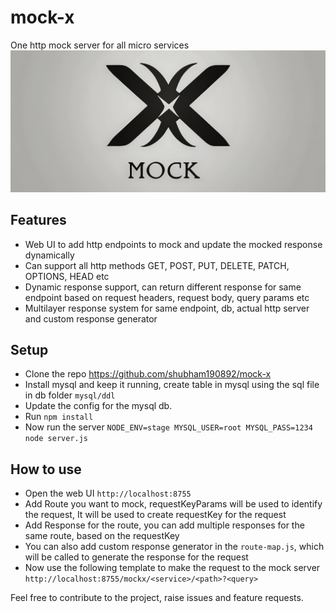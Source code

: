 # mock-x
One http mock server for all micro services
![mockx_h.png](web%2Fimage%2Fmockx_h.png)

## Features
- Web UI to add http endpoints to mock and update the mocked response dynamically
- Can support all http methods GET, POST, PUT, DELETE, PATCH, OPTIONS, HEAD etc
- Dynamic response support, can return different response for same endpoint based on request headers, request body, query params etc
- Multilayer response system for same endpoint, db, actual http server and custom response generator

## Setup
- Clone the repo https://github.com/shubham190892/mock-x
- Install mysql and keep it running, create table in mysql using the sql file in db folder `mysql/ddl`
- Update the config for the mysql db.
- Run `npm install`
- Now run the server `NODE_ENV=stage MYSQL_USER=root MYSQL_PASS=1234 node server.js`

## How to use
- Open the web UI `http://localhost:8755`
- Add Route you want to mock, requestKeyParams will be used to identify the request, It will be used to create requestKey for the request
- Add Response for the route, you can add multiple responses for the same route, based on the requestKey
- You can also add custom response generator in the `route-map.js`, which will be called to generate the response for the request
- Now use the following template to make the request to the mock server `http://localhost:8755/mockx/<service>/<path>?<query>`

Feel free to contribute to the project, raise issues and feature requests.

